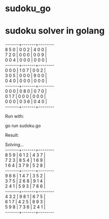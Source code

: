 # sudoku_go
sudoku solver in golang
=======================

-------+-------+--------  
8 5 0 | 0 0 2 | 4 0 0 |  
7 2 0 | 0 0 0 | 0 0 9 |  
0 0 4 | 0 0 0 | 0 0 0 |  
-------+-------+--------  
0 0 0 | 1 0 7 | 0 0 2 |  
3 0 5 | 0 0 0 | 9 0 0 |  
0 4 0 | 0 0 0 | 0 0 0 |  
-------+-------+--------  
0 0 0 | 0 8 0 | 0 7 0 |  
0 1 7 | 0 0 0 | 0 0 0 |  
0 0 0 | 0 3 6 | 0 4 0 |  
-------+-------+--------  

Run with:

 go run sudoku.go
 
Result:

 Solving...  
-------+-------+--------  
8 5 9 | 6 1 2 | 4 3 7 |  
7 2 3 | 8 5 4 | 1 6 9 |  
1 6 4 | 3 7 9 | 5 2 8 |  
-------+-------+--------   
9 8 6 | 1 4 7 | 3 5 2 |  
3 7 5 | 2 6 8 | 9 1 4 |  
2 4 1 | 5 9 3 | 7 8 6 |  
-------+-------+--------  
4 3 2 | 9 8 1 | 6 7 5 |  
6 1 7 | 4 2 5 | 8 9 3 |  
5 9 8 | 7 3 6 | 2 4 1 |  
-------+-------+--------  


